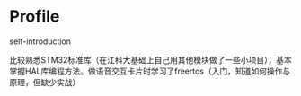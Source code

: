 # Profile
self-introduction


比较熟悉STM32标准库（在江科大基础上自己用其他模块做了一些小项目），基本掌握HAL库编程方法。做语音交互卡片时学习了freertos（入门，知道如何操作与原理，但缺少实战）









